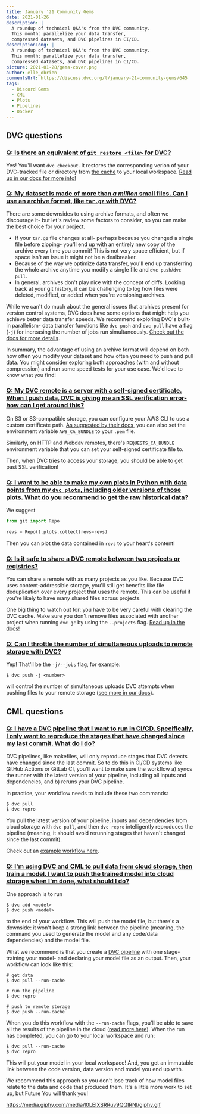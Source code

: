 ```yaml
---
title: January '21 Community Gems
date: 2021-01-26
description: |
  A roundup of technical Q&A's from the DVC community. 
  This month: parallelize your data transfer, 
  compressed datasets, and DVC pipelines in CI/CD.
descriptionLong: |
  A roundup of technical Q&A's from the DVC community. 
  This month: parallelize your data transfer, 
  compressed datasets, and DVC pipelines in CI/CD.
picture: 2021-01-28/gems-cover.png
author: elle_obrien
commentsUrl: https://discuss.dvc.org/t/january-21-community-gems/645
tags:
  - Discord Gems
  - CML
  - Plots
  - Pipelines
  - Docker
---
```


## DVC questions

### [Q: Is there an equivalent of `git restore <file>` for DVC?](https://discord.com/channels/485586884165107732/563406153334128681/799598181310267392)

Yes! You'll want `dvc checkout`. It restores the corresponding verion of your
DVC-tracked file or directory from
[the cache](https://dvc.org/doc/user-guide/dvc-internals#structure-of-the-cache-directory)
to your local workspace.
[Read up in our docs for more info!](https://dvc.org/doc/command-reference/checkout#checkout)

### [Q: My dataset is made of more than _a million_ small files. Can I use an archive format, like `tar.gz` with DVC?](https://discord.com/channels/485586884165107732/485596304961962003/798983422965841920)

There are some downsides to using archive formats, and often we discourage it-
but let's review some factors to consider, so you can make the best choice for
your project.

- If your `tar.gz` file changes at all- perhaps because you changed a single
  file before zipping- you'll end up with an entirely new copy of the archive
  every time you commit! This is not very space efficient, but if space isn't an
  issue it might not be a dealbreaker.
- Because of the way we optimize data transfer, you'll end up transferring the
  whole archive anytime you modify a single file and `dvc push`/`dvc pull`.
- In general, archives don't play nice with the concept of diffs. Looking back
  at your git history, it can be challenging to log how files were deleted,
  modified, or added when you're versioning archives.

While we can't do much about the general issues that archives present for
version control systems, DVC does have some options that might help you achieve
better data transfer speeds. We recommend exploring DVC's built-in parallelism-
data transfer functions like `dvc push` and `dvc pull` have a flag (`-j`) for
increasing the number of jobs run simultaneously.
[Check out the docs for more details](https://dvc.org/doc/command-reference/push#options).

In summary, the advantage of using an archive format will depend on both how
often you modify your dataset and how often you need to push and pull data. You
might consider exploring both approaches (with and without compression) and run
some speed tests for your use case. We'd love to know what you find!

### [Q: My DVC remote is a server with a self-signed certificate. When I push data, DVC is giving me an SSL verification error- how can I get around this?](https://discord.com/channels/485586884165107732/563406153334128681/800707271502856222)

On S3 or S3-compatible storage, you can configure your AWS CLI to use a custom
certificate path.
[As suggested by their docs](https://docs.aws.amazon.com/credref/latest/refdocs/setting-global-ca_bundle.html),
you can also set the environment variable `AWS_CA_BUNDLE` to your `.pem` file.

Similarly, on HTTP and Webdav remotes, there's `REQUESTS_CA_BUNDLE` environment
variable that you can set your self-signed certificate file to.

Then, when DVC tries to access your storage, you should be able to get past SSL
verification!

### [Q: I want to be able to make my own plots in Python with data points from my `dvc plots`, including older versions of those plots. What do you recommend to get the raw historical data?](https://discord.com/channels/485586884165107732/563406153334128681/799617584336338954)

We suggest

```python
from git import Repo

revs = Repo().plots.collect(revs=revs)
```

Then you can plot the data contained in `revs` to your heart's content!

### [Q: Is it safe to share a DVC remote between two projects or registries?](https://discord.com/channels/485586884165107732/563406153334128681/799216349405904896)

You can share a remote with as many projects as you like. Because DVC uses
content-addressible storage, you'll still get benefits like file deduplication
over every project that uses the remote. This can be useful if you're likely to
have many shared files across projects.

One big thing to watch out for: you have to be very careful with clearing the
DVC cache. Make sure you don't remove files associated with another project when
running `dvc gc` by using the `--projects` flag.
[Read up in the docs!](https://dvc.org/doc/command-reference/gc#options)

### [Q: Can I throttle the number of simultaneous uploads to remote storage with DVC?](https://discord.com/channels/485586884165107732/563406153334128681/802099863076208662)

Yep! That'll be the `-j/--jobs` flag, for example:

```dvc
$ dvc push -j <number>
```

will control the number of simultaneous uploads DVC attempts when pushing files
to your remote storage
([see more in our docs](https://dvc.org/doc/command-reference/push#push)).

## CML questions

### [Q: I have a DVC pipeline that I want to run in CI/CD. Specifically, I only want to reproduce the stages that have changed since my last commit. What do I do?](https://discord.com/channels/485586884165107732/728693131557732403/796185815574511616)

DVC pipelines, like makefiles, will only reproduce stages that DVC detects have
changed since the last commit. So to do this in CI/CD systems like GitHub
Actions or GitLab CI, you'll want to make sure the workflow a) syncs the runner
with the latest version of your pipeline, including all inputs and dependencies,
and b) reruns your DVC pipeline.

In practice, your workflow needs to include these two commands:

```dvc
$ dvc pull
$ dvc repro
```

You pull the latest version of your pipeline, inputs and dependencies from cloud
storage with `dvc pull`, and then `dvc repro` intelligently reproduces the
pipeline (meaning, it should avoid rerunning stages that haven't changed since
the last commit).

Check out an
[example workflow here](https://github.com/iterative/cml_dvc_case/blob/master/.github/workflows/cml.yaml).

### [Q: I'm using DVC and CML to pull data from cloud storage, then train a model. I want to push the trained model into cloud storage when I'm done, what should I do?](https://discord.com/channels/485586884165107732/728693131557732403/801553810618187796)

One approach is to run

```dvc
$ dvc add <model>
$ dvc push <model>
```

to the end of your workflow. This will push the model file, but there's a
downside: it won't keep a strong link between the pipeline (meaning, the command
you used to generate the model and any code/data dependencies) and the model
file.

What we recommend is that you create a
[DVC pipeline](https://dvc.org/doc/start/data-pipelines#get-started-data-pipelines)
with one stage- training your model- and declaring your model file as an output.
Then, your workflow can look like this:

```dvc
# get data
$ dvc pull --run-cache

# run the pipeline
$ dvc repro

# push to remote storage
$ dvc push --run-cache
```

When you do this workflow with the `--run-cache` flags, you'll be able to save
all the results of the pipeline in the cloud
([read more here](https://dvc.org/doc/command-reference/push#options)). When the
run has completed, you can go to your local workspace and run:

```dvc
$ dvc pull --run-cache
$ dvc repro
```

This will put your model in your local workspace! And, you get an immutable link
between the code version, data version and model you end up with.

We recommend this approach so you don't lose track of how model files relate to
the data and code that produced them. It's a little more work to set up, but
Future You will thank you!

https://media.giphy.com/media/l0LEIXSRRuv9QQIRNI/giphy.gif

